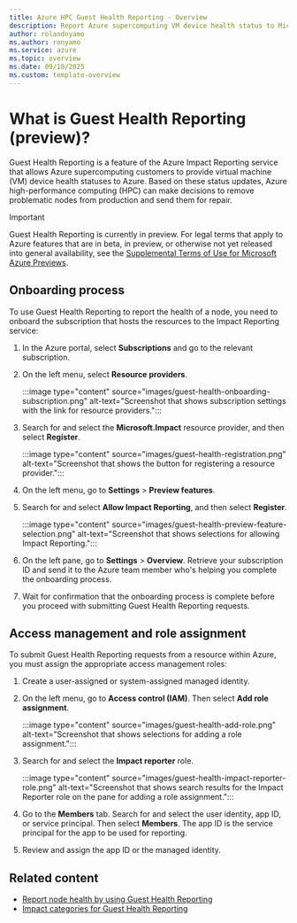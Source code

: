 ```yaml
---
title: Azure HPC Guest Health Reporting - Overview 
description: Report Azure supercomputing VM device health status to Microsoft. 
author: rolandnyamo 
ms.author: ronyamo 
ms.service: azure 
ms.topic: overview 
ms.date: 09/18/2025 
ms.custom: template-overview 
---
```


# What is Guest Health Reporting (preview)?

Guest Health Reporting is a feature of the Azure Impact Reporting service that allows Azure supercomputing customers to provide virtual machine (VM) device health statuses to Azure. Based on these status updates, Azure high-performance computing (HPC) can make decisions to remove problematic nodes from production and send them for repair.

> [!IMPORTANT]
> Guest Health Reporting is currently in preview. For legal terms that apply to Azure features that are in beta, in preview, or otherwise not yet released into general availability, see the [Supplemental Terms of Use for Microsoft Azure Previews](https://azure.microsoft.com/support/legal/preview-supplemental-terms/).

## Onboarding process

To use Guest Health Reporting to report the health of a node, you need to onboard the subscription that hosts the resources to the Impact Reporting service:

1. In the Azure portal, select **Subscriptions** and go to the relevant subscription.

1. On the left menu, select **Resource providers**.

   :::image type="content" source="images/guest-health-onboarding-subscription.png" alt-text="Screenshot that shows subscription settings with the link for resource providers.":::

1. Search for and select the **Microsoft.Impact** resource provider, and then select **Register**.

   :::image type="content" source="images/guest-health-registration.png" alt-text="Screenshot that shows the button for registering a resource provider.":::

1. On the left menu, go to **Settings** > **Preview features**.

1. Search for and select **Allow Impact Reporting**, and then select **Register**.

   :::image type="content" source="images/guest-health-preview-feature-selection.png" alt-text="Screenshot that shows selections for allowing Impact Reporting.":::

1. On the left pane, go to **Settings** > **Overview**. Retrieve your subscription ID and send it to the Azure team member who's helping you complete the onboarding process.

1. Wait for confirmation that the onboarding process is complete before you proceed with submitting Guest Health Reporting requests.

## Access management and role assignment

To submit Guest Health Reporting requests from a resource within Azure, you must assign the appropriate access management roles:

1. Create a user-assigned or system-assigned managed identity.

2. On the left menu, go to **Access control (IAM)**. Then select **Add role assignment**.

   :::image type="content" source="images/guest-health-add-role.png" alt-text="Screenshot that shows selections for adding a role assignment.":::

3. Search for and select the **Impact reporter** role.

   :::image type="content" source="images/guest-health-impact-reporter-role.png" alt-text="Screenshot that shows search results for the Impact Reporter role on the pane for adding a role assignment.":::

4. Go to the **Members** tab. Search for and select the user identity, app ID, or  service principal. Then select **Members**. The app ID is the service principal for the app to be used for reporting.

5. Review and assign the app ID or the managed identity.

## Related content

* [Report node health by using Guest Health Reporting](guest-health-impact-report.md)
* [Impact categories for Guest Health Reporting](guest-health-impact-categories.md)
